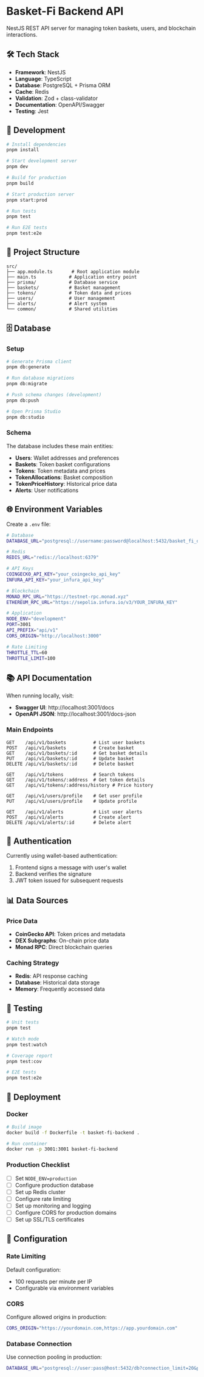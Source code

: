 # Basket-Fi Backend API

NestJS REST API server for managing token baskets, users, and blockchain interactions.

## 🛠️ Tech Stack

- **Framework**: NestJS
- **Language**: TypeScript
- **Database**: PostgreSQL + Prisma ORM
- **Cache**: Redis
- **Validation**: Zod + class-validator
- **Documentation**: OpenAPI/Swagger
- **Testing**: Jest

## 🚀 Development

```bash
# Install dependencies
pnpm install

# Start development server
pnpm dev

# Build for production
pnpm build

# Start production server
pnpm start:prod

# Run tests
pnpm test

# Run E2E tests
pnpm test:e2e
```

## 📁 Project Structure

```
src/
├── app.module.ts       # Root application module
├── main.ts            # Application entry point
├── prisma/            # Database service
├── baskets/           # Basket management
├── tokens/            # Token data and prices
├── users/             # User management
├── alerts/            # Alert system
└── common/            # Shared utilities
```

## 🗄️ Database

### Setup

```bash
# Generate Prisma client
pnpm db:generate

# Run database migrations
pnpm db:migrate

# Push schema changes (development)
pnpm db:push

# Open Prisma Studio
pnpm db:studio
```

### Schema

The database includes these main entities:

- **Users**: Wallet addresses and preferences
- **Baskets**: Token basket configurations
- **Tokens**: Token metadata and prices
- **TokenAllocations**: Basket composition
- **TokenPriceHistory**: Historical price data
- **Alerts**: User notifications

## 🌐 Environment Variables

Create a `.env` file:

```bash
# Database
DATABASE_URL="postgresql://username:password@localhost:5432/basket_fi_dev"

# Redis
REDIS_URL="redis://localhost:6379"

# API Keys
COINGECKO_API_KEY="your_coingecko_api_key"
INFURA_API_KEY="your_infura_api_key"

# Blockchain
MONAD_RPC_URL="https://testnet-rpc.monad.xyz"
ETHEREUM_RPC_URL="https://sepolia.infura.io/v3/YOUR_INFURA_KEY"

# Application
NODE_ENV="development"
PORT=3001
API_PREFIX="api/v1"
CORS_ORIGIN="http://localhost:3000"

# Rate Limiting
THROTTLE_TTL=60
THROTTLE_LIMIT=100
```

## 📚 API Documentation

When running locally, visit:
- **Swagger UI**: http://localhost:3001/docs
- **OpenAPI JSON**: http://localhost:3001/docs-json

### Main Endpoints

```
GET    /api/v1/baskets          # List user baskets
POST   /api/v1/baskets          # Create basket
GET    /api/v1/baskets/:id      # Get basket details
PUT    /api/v1/baskets/:id      # Update basket
DELETE /api/v1/baskets/:id      # Delete basket

GET    /api/v1/tokens           # Search tokens
GET    /api/v1/tokens/:address  # Get token details
GET    /api/v1/tokens/:address/history # Price history

GET    /api/v1/users/profile    # Get user profile
PUT    /api/v1/users/profile    # Update profile

GET    /api/v1/alerts           # List user alerts
POST   /api/v1/alerts           # Create alert
DELETE /api/v1/alerts/:id       # Delete alert
```

## 🔐 Authentication

Currently using wallet-based authentication:

1. Frontend signs a message with user's wallet
2. Backend verifies the signature
3. JWT token issued for subsequent requests

## 📊 Data Sources

### Price Data
- **CoinGecko API**: Token prices and metadata
- **DEX Subgraphs**: On-chain price data
- **Monad RPC**: Direct blockchain queries

### Caching Strategy
- **Redis**: API response caching
- **Database**: Historical data storage
- **Memory**: Frequently accessed data

## 🧪 Testing

```bash
# Unit tests
pnpm test

# Watch mode
pnpm test:watch

# Coverage report
pnpm test:cov

# E2E tests
pnpm test:e2e
```

## 🚀 Deployment

### Docker

```bash
# Build image
docker build -f Dockerfile -t basket-fi-backend .

# Run container
docker run -p 3001:3001 basket-fi-backend
```

### Production Checklist

- [ ] Set `NODE_ENV=production`
- [ ] Configure production database
- [ ] Set up Redis cluster
- [ ] Configure rate limiting
- [ ] Set up monitoring and logging
- [ ] Configure CORS for production domains
- [ ] Set up SSL/TLS certificates

## 🔧 Configuration

### Rate Limiting

Default configuration:
- 100 requests per minute per IP
- Configurable via environment variables

### CORS

Configure allowed origins in production:
```bash
CORS_ORIGIN="https://yourdomain.com,https://app.yourdomain.com"
```

### Database Connection

Use connection pooling in production:
```bash
DATABASE_URL="postgresql://user:pass@host:5432/db?connection_limit=20&pool_timeout=20"
```